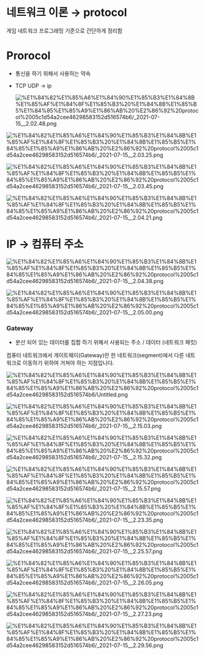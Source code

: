 # 네트워크 이론 → protocol

게임 네트워크 프로그래밍 기준으로 간단하게 정리함 

# Prorocol

- 통신을 하기 위해서 사용하는 약속
- TCP UDP    →  ip

    ![%E1%84%82%E1%85%A6%E1%84%90%E1%85%B3%E1%84%8B%E1%85%AF%E1%84%8F%E1%85%B3%20%E1%84%8B%E1%85%B5%E1%84%85%E1%85%A9%E1%86%AB%20%E2%86%92%20protocol%2005c1d54a2cee46298583152d516574b6/_2021-07-15__2.02.48.png](%E1%84%82%E1%85%A6%E1%84%90%E1%85%B3%E1%84%8B%E1%85%AF%E1%84%8F%E1%85%B3%20%E1%84%8B%E1%85%B5%E1%84%85%E1%85%A9%E1%86%AB%20%E2%86%92%20protocol%2005c1d54a2cee46298583152d516574b6/_2021-07-15__2.02.48.png)

![%E1%84%82%E1%85%A6%E1%84%90%E1%85%B3%E1%84%8B%E1%85%AF%E1%84%8F%E1%85%B3%20%E1%84%8B%E1%85%B5%E1%84%85%E1%85%A9%E1%86%AB%20%E2%86%92%20protocol%2005c1d54a2cee46298583152d516574b6/_2021-07-15__2.03.25.png](%E1%84%82%E1%85%A6%E1%84%90%E1%85%B3%E1%84%8B%E1%85%AF%E1%84%8F%E1%85%B3%20%E1%84%8B%E1%85%B5%E1%84%85%E1%85%A9%E1%86%AB%20%E2%86%92%20protocol%2005c1d54a2cee46298583152d516574b6/_2021-07-15__2.03.25.png)

![%E1%84%82%E1%85%A6%E1%84%90%E1%85%B3%E1%84%8B%E1%85%AF%E1%84%8F%E1%85%B3%20%E1%84%8B%E1%85%B5%E1%84%85%E1%85%A9%E1%86%AB%20%E2%86%92%20protocol%2005c1d54a2cee46298583152d516574b6/_2021-07-15__2.03.45.png](%E1%84%82%E1%85%A6%E1%84%90%E1%85%B3%E1%84%8B%E1%85%AF%E1%84%8F%E1%85%B3%20%E1%84%8B%E1%85%B5%E1%84%85%E1%85%A9%E1%86%AB%20%E2%86%92%20protocol%2005c1d54a2cee46298583152d516574b6/_2021-07-15__2.03.45.png)

![%E1%84%82%E1%85%A6%E1%84%90%E1%85%B3%E1%84%8B%E1%85%AF%E1%84%8F%E1%85%B3%20%E1%84%8B%E1%85%B5%E1%84%85%E1%85%A9%E1%86%AB%20%E2%86%92%20protocol%2005c1d54a2cee46298583152d516574b6/_2021-07-15__2.04.21.png](%E1%84%82%E1%85%A6%E1%84%90%E1%85%B3%E1%84%8B%E1%85%AF%E1%84%8F%E1%85%B3%20%E1%84%8B%E1%85%B5%E1%84%85%E1%85%A9%E1%86%AB%20%E2%86%92%20protocol%2005c1d54a2cee46298583152d516574b6/_2021-07-15__2.04.21.png)

# IP → 컴퓨터 주소

![%E1%84%82%E1%85%A6%E1%84%90%E1%85%B3%E1%84%8B%E1%85%AF%E1%84%8F%E1%85%B3%20%E1%84%8B%E1%85%B5%E1%84%85%E1%85%A9%E1%86%AB%20%E2%86%92%20protocol%2005c1d54a2cee46298583152d516574b6/_2021-07-15__2.04.38.png](%E1%84%82%E1%85%A6%E1%84%90%E1%85%B3%E1%84%8B%E1%85%AF%E1%84%8F%E1%85%B3%20%E1%84%8B%E1%85%B5%E1%84%85%E1%85%A9%E1%86%AB%20%E2%86%92%20protocol%2005c1d54a2cee46298583152d516574b6/_2021-07-15__2.04.38.png)

![%E1%84%82%E1%85%A6%E1%84%90%E1%85%B3%E1%84%8B%E1%85%AF%E1%84%8F%E1%85%B3%20%E1%84%8B%E1%85%B5%E1%84%85%E1%85%A9%E1%86%AB%20%E2%86%92%20protocol%2005c1d54a2cee46298583152d516574b6/_2021-07-15__2.05.00.png](%E1%84%82%E1%85%A6%E1%84%90%E1%85%B3%E1%84%8B%E1%85%AF%E1%84%8F%E1%85%B3%20%E1%84%8B%E1%85%B5%E1%84%85%E1%85%A9%E1%86%AB%20%E2%86%92%20protocol%2005c1d54a2cee46298583152d516574b6/_2021-07-15__2.05.00.png)

### Gateway

- 분산 되어 있는 데이터를 집합 하기 위해서 사용되는 주소   /  데이터 (네트워크 패킷)

컴퓨터 네트워크에서 게이트웨이(Gateway)란 한 네트워크(segment)에서 다른 네트워크로 이동하기 위하여 거쳐야 하는 지점입니다.

![%E1%84%82%E1%85%A6%E1%84%90%E1%85%B3%E1%84%8B%E1%85%AF%E1%84%8F%E1%85%B3%20%E1%84%8B%E1%85%B5%E1%84%85%E1%85%A9%E1%86%AB%20%E2%86%92%20protocol%2005c1d54a2cee46298583152d516574b6/Untitled.png](%E1%84%82%E1%85%A6%E1%84%90%E1%85%B3%E1%84%8B%E1%85%AF%E1%84%8F%E1%85%B3%20%E1%84%8B%E1%85%B5%E1%84%85%E1%85%A9%E1%86%AB%20%E2%86%92%20protocol%2005c1d54a2cee46298583152d516574b6/Untitled.png)

![%E1%84%82%E1%85%A6%E1%84%90%E1%85%B3%E1%84%8B%E1%85%AF%E1%84%8F%E1%85%B3%20%E1%84%8B%E1%85%B5%E1%84%85%E1%85%A9%E1%86%AB%20%E2%86%92%20protocol%2005c1d54a2cee46298583152d516574b6/_2021-07-15__2.15.03.png](%E1%84%82%E1%85%A6%E1%84%90%E1%85%B3%E1%84%8B%E1%85%AF%E1%84%8F%E1%85%B3%20%E1%84%8B%E1%85%B5%E1%84%85%E1%85%A9%E1%86%AB%20%E2%86%92%20protocol%2005c1d54a2cee46298583152d516574b6/_2021-07-15__2.15.03.png)

![%E1%84%82%E1%85%A6%E1%84%90%E1%85%B3%E1%84%8B%E1%85%AF%E1%84%8F%E1%85%B3%20%E1%84%8B%E1%85%B5%E1%84%85%E1%85%A9%E1%86%AB%20%E2%86%92%20protocol%2005c1d54a2cee46298583152d516574b6/_2021-07-15__2.15.32.png](%E1%84%82%E1%85%A6%E1%84%90%E1%85%B3%E1%84%8B%E1%85%AF%E1%84%8F%E1%85%B3%20%E1%84%8B%E1%85%B5%E1%84%85%E1%85%A9%E1%86%AB%20%E2%86%92%20protocol%2005c1d54a2cee46298583152d516574b6/_2021-07-15__2.15.32.png)

![%E1%84%82%E1%85%A6%E1%84%90%E1%85%B3%E1%84%8B%E1%85%AF%E1%84%8F%E1%85%B3%20%E1%84%8B%E1%85%B5%E1%84%85%E1%85%A9%E1%86%AB%20%E2%86%92%20protocol%2005c1d54a2cee46298583152d516574b6/_2021-07-15__2.15.57.png](%E1%84%82%E1%85%A6%E1%84%90%E1%85%B3%E1%84%8B%E1%85%AF%E1%84%8F%E1%85%B3%20%E1%84%8B%E1%85%B5%E1%84%85%E1%85%A9%E1%86%AB%20%E2%86%92%20protocol%2005c1d54a2cee46298583152d516574b6/_2021-07-15__2.15.57.png)

![%E1%84%82%E1%85%A6%E1%84%90%E1%85%B3%E1%84%8B%E1%85%AF%E1%84%8F%E1%85%B3%20%E1%84%8B%E1%85%B5%E1%84%85%E1%85%A9%E1%86%AB%20%E2%86%92%20protocol%2005c1d54a2cee46298583152d516574b6/_2021-07-15__2.23.35.png](%E1%84%82%E1%85%A6%E1%84%90%E1%85%B3%E1%84%8B%E1%85%AF%E1%84%8F%E1%85%B3%20%E1%84%8B%E1%85%B5%E1%84%85%E1%85%A9%E1%86%AB%20%E2%86%92%20protocol%2005c1d54a2cee46298583152d516574b6/_2021-07-15__2.23.35.png)

![%E1%84%82%E1%85%A6%E1%84%90%E1%85%B3%E1%84%8B%E1%85%AF%E1%84%8F%E1%85%B3%20%E1%84%8B%E1%85%B5%E1%84%85%E1%85%A9%E1%86%AB%20%E2%86%92%20protocol%2005c1d54a2cee46298583152d516574b6/_2021-07-15__2.25.57.png](%E1%84%82%E1%85%A6%E1%84%90%E1%85%B3%E1%84%8B%E1%85%AF%E1%84%8F%E1%85%B3%20%E1%84%8B%E1%85%B5%E1%84%85%E1%85%A9%E1%86%AB%20%E2%86%92%20protocol%2005c1d54a2cee46298583152d516574b6/_2021-07-15__2.25.57.png)

![%E1%84%82%E1%85%A6%E1%84%90%E1%85%B3%E1%84%8B%E1%85%AF%E1%84%8F%E1%85%B3%20%E1%84%8B%E1%85%B5%E1%84%85%E1%85%A9%E1%86%AB%20%E2%86%92%20protocol%2005c1d54a2cee46298583152d516574b6/_2021-07-15__2.26.05.png](%E1%84%82%E1%85%A6%E1%84%90%E1%85%B3%E1%84%8B%E1%85%AF%E1%84%8F%E1%85%B3%20%E1%84%8B%E1%85%B5%E1%84%85%E1%85%A9%E1%86%AB%20%E2%86%92%20protocol%2005c1d54a2cee46298583152d516574b6/_2021-07-15__2.26.05.png)

![%E1%84%82%E1%85%A6%E1%84%90%E1%85%B3%E1%84%8B%E1%85%AF%E1%84%8F%E1%85%B3%20%E1%84%8B%E1%85%B5%E1%84%85%E1%85%A9%E1%86%AB%20%E2%86%92%20protocol%2005c1d54a2cee46298583152d516574b6/_2021-07-15__2.27.23.png](%E1%84%82%E1%85%A6%E1%84%90%E1%85%B3%E1%84%8B%E1%85%AF%E1%84%8F%E1%85%B3%20%E1%84%8B%E1%85%B5%E1%84%85%E1%85%A9%E1%86%AB%20%E2%86%92%20protocol%2005c1d54a2cee46298583152d516574b6/_2021-07-15__2.27.23.png)

![%E1%84%82%E1%85%A6%E1%84%90%E1%85%B3%E1%84%8B%E1%85%AF%E1%84%8F%E1%85%B3%20%E1%84%8B%E1%85%B5%E1%84%85%E1%85%A9%E1%86%AB%20%E2%86%92%20protocol%2005c1d54a2cee46298583152d516574b6/_2021-07-15__2.29.56.png](%E1%84%82%E1%85%A6%E1%84%90%E1%85%B3%E1%84%8B%E1%85%AF%E1%84%8F%E1%85%B3%20%E1%84%8B%E1%85%B5%E1%84%85%E1%85%A9%E1%86%AB%20%E2%86%92%20protocol%2005c1d54a2cee46298583152d516574b6/_2021-07-15__2.29.56.png)